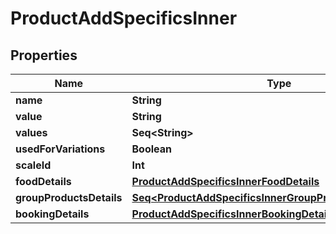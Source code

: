 

# ProductAddSpecificsInner


## Properties

Name | Type | Description | Notes
------------ | ------------- | ------------- | -------------
**name** | **String** |  |  [optional]
**value** | **String** |  |  [optional]
**values** | **Seq&lt;String&gt;** |  |  [optional]
**usedForVariations** | **Boolean** |  |  [optional]
**scaleId** | **Int** |  |  [optional]
**foodDetails** | [**ProductAddSpecificsInnerFoodDetails**](ProductAddSpecificsInnerFoodDetails.md) |  |  [optional]
**groupProductsDetails** | [**Seq&lt;ProductAddSpecificsInnerGroupProductsDetailsInner&gt;**](ProductAddSpecificsInnerGroupProductsDetailsInner.md) |  |  [optional]
**bookingDetails** | [**ProductAddSpecificsInnerBookingDetails**](ProductAddSpecificsInnerBookingDetails.md) |  |  [optional]



